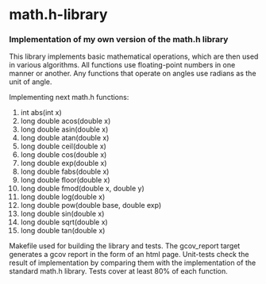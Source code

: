 # math.h-library
### Implementation of my own version of the math.h library

This library implements basic mathematical operations, which are then used in various algorithms. All functions use floating-point numbers in one manner or another. Any functions that operate on angles use radians as the unit of angle.

Implementing next math.h functions:
1. int abs(int x)
2. long double acos(double x)
3. long double asin(double x)
4. long double atan(double x)
5. long double ceil(double x)
6. long double cos(double x)
7. long double exp(double x)
8. long double fabs(double x)
9. long double floor(double x)
10. long double fmod(double x, double y)
11. long double log(double x)
12. long double pow(double base, double exp)
13. long double sin(double x)
14. long double sqrt(double x)
15. long double tan(double x)

Makefile used for building the library and tests. The gcov_report target generates a gcov report in the form of an html page.
Unit-tests check the result of implementation by comparing them with the implementation of the standard math.h library. Tests cover at least 80% of each function.

